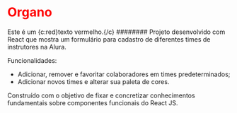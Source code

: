 # <span style='color: red;'>Organo</span>

Este é um {c:red}texto vermelho.{/c}
######## Projeto desenvolvido com React que mostra um formulário para cadastro de diferentes times de instrutores na Alura.

Funcionalidades: 
* Adicionar, remover e favoritar colaboradores em times predeterminados;
* Adicionar novos times e alterar sua paleta de cores.

Construído com o objetivo de fixar e concretizar conhecimentos fundamentais sobre componentes funcionais do React JS.
